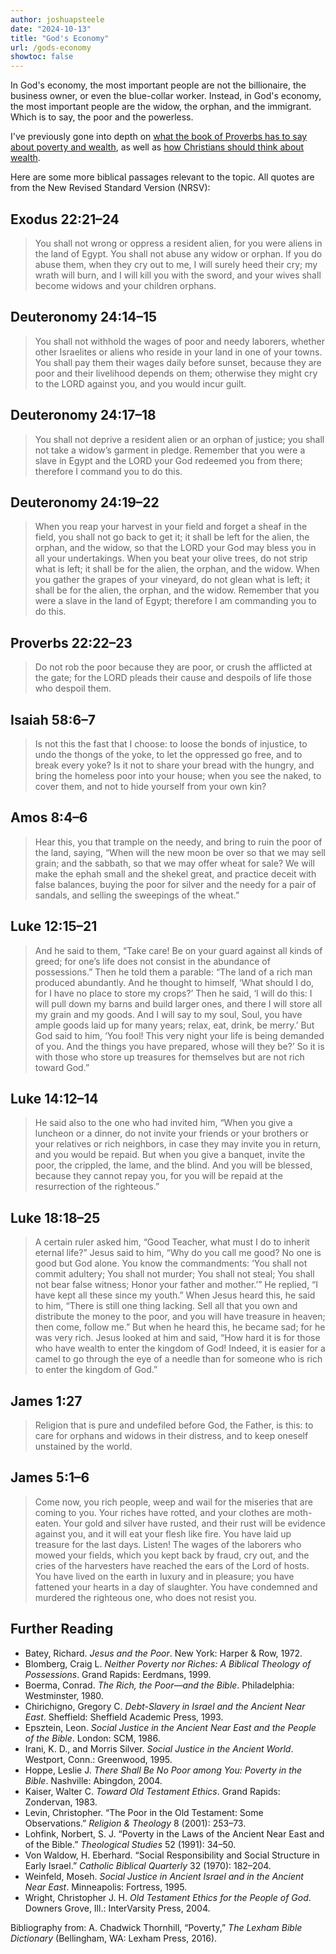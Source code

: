 ```yaml
---
author: joshuapsteele
date: "2024-10-13"
title: "God's Economy"
url: /gods-economy
showtoc: false
---
```


In God's economy, the most important people are not the billionaire, the business owner, or even the blue-collar worker. Instead, in God's economy, the most important people are the widow, the orphan, and the immigrant. Which is to say, the poor and the powerless.

I've previously gone into depth on [what the book of Proverbs has to say about poverty and wealth](https://joshuapsteele.com/bible-poverty-proverbs/), as well as [how Christians should think about wealth](https://joshuapsteele.com/christians-and-wealth/).

Here are some more biblical passages relevant to the topic. All quotes are from the New Revised Standard Version (NRSV):

## Exodus 22:21–24
> You shall not wrong or oppress a resident alien, for you were aliens in the land of Egypt. You shall not abuse any widow or orphan. If you do abuse them, when they cry out to me, I will surely heed their cry; my wrath will burn, and I will kill you with the sword, and your wives shall become widows and your children orphans.

## Deuteronomy 24:14–15
> You shall not withhold the wages of poor and needy laborers, whether other Israelites or aliens who reside in your land in one of your towns. You shall pay them their wages daily before sunset, because they are poor and their livelihood depends on them; otherwise they might cry to the LORD against you, and you would incur guilt.

## Deuteronomy 24:17–18
> You shall not deprive a resident alien or an orphan of justice; you shall not take a widow’s garment in pledge. Remember that you were a slave in Egypt and the LORD your God redeemed you from there; therefore I command you to do this.

## Deuteronomy 24:19–22
> When you reap your harvest in your field and forget a sheaf in the field, you shall not go back to get it; it shall be left for the alien, the orphan, and the widow, so that the LORD your God may bless you in all your undertakings. When you beat your olive trees, do not strip what is left; it shall be for the alien, the orphan, and the widow. When you gather the grapes of your vineyard, do not glean what is left; it shall be for the alien, the orphan, and the widow. Remember that you were a slave in the land of Egypt; therefore I am commanding you to do this.

## Proverbs 22:22–23
> Do not rob the poor because they are poor, or crush the afflicted at the gate; for the LORD pleads their cause and despoils of life those who despoil them.

## Isaiah 58:6–7
> Is not this the fast that I choose: to loose the bonds of injustice, to undo the thongs of the yoke, to let the oppressed go free, and to break every yoke? Is it not to share your bread with the hungry, and bring the homeless poor into your house; when you see the naked, to cover them, and not to hide yourself from your own kin?

## Amos 8:4–6
> Hear this, you that trample on the needy, and bring to ruin the poor of the land, saying, “When will the new moon be over so that we may sell grain; and the sabbath, so that we may offer wheat for sale? We will make the ephah small and the shekel great, and practice deceit with false balances, buying the poor for silver and the needy for a pair of sandals, and selling the sweepings of the wheat.”

## Luke 12:15–21
> And he said to them, “Take care! Be on your guard against all kinds of greed; for one’s life does not consist in the abundance of possessions.” Then he told them a parable: “The land of a rich man produced abundantly. And he thought to himself, ‘What should I do, for I have no place to store my crops?’ Then he said, ‘I will do this: I will pull down my barns and build larger ones, and there I will store all my grain and my goods. And I will say to my soul, Soul, you have ample goods laid up for many years; relax, eat, drink, be merry.’ But God said to him, ‘You fool! This very night your life is being demanded of you. And the things you have prepared, whose will they be?’ So it is with those who store up treasures for themselves but are not rich toward God.”

## Luke 14:12–14
> He said also to the one who had invited him, “When you give a luncheon or a dinner, do not invite your friends or your brothers or your relatives or rich neighbors, in case they may invite you in return, and you would be repaid. But when you give a banquet, invite the poor, the crippled, the lame, and the blind. And you will be blessed, because they cannot repay you, for you will be repaid at the resurrection of the righteous.”

## Luke 18:18–25
> A certain ruler asked him, “Good Teacher, what must I do to inherit eternal life?” Jesus said to him, “Why do you call me good? No one is good but God alone. You know the commandments: ‘You shall not commit adultery; You shall not murder; You shall not steal; You shall not bear false witness; Honor your father and mother.’” He replied, “I have kept all these since my youth.” When Jesus heard this, he said to him, “There is still one thing lacking. Sell all that you own and distribute the money to the poor, and you will have treasure in heaven; then come, follow me.” But when he heard this, he became sad; for he was very rich. Jesus looked at him and said, “How hard it is for those who have wealth to enter the kingdom of God! Indeed, it is easier for a camel to go through the eye of a needle than for someone who is rich to enter the kingdom of God.”

## James 1:27
> Religion that is pure and undefiled before God, the Father, is this: to care for orphans and widows in their distress, and to keep oneself unstained by the world.

## James 5:1–6
> Come now, you rich people, weep and wail for the miseries that are coming to you. Your riches have rotted, and your clothes are moth-eaten. Your gold and silver have rusted, and their rust will be evidence against you, and it will eat your flesh like fire. You have laid up treasure for the last days. Listen! The wages of the laborers who mowed your fields, which you kept back by fraud, cry out, and the cries of the harvesters have reached the ears of the Lord of hosts. You have lived on the earth in luxury and in pleasure; you have fattened your hearts in a day of slaughter. You have condemned and murdered the righteous one, who does not resist you.

## Further Reading

- Batey, Richard. *Jesus and the Poor*. New York: Harper & Row, 1972.
- Blomberg, Craig L. *Neither Poverty nor Riches: A Biblical Theology of Possessions*. Grand Rapids: Eerdmans, 1999.
- Boerma, Conrad. *The Rich, the Poor—and the Bible*. Philadelphia: Westminster, 1980.
- Chirichigno, Gregory C. *Debt-Slavery in Israel and the Ancient Near East*. Sheffield: Sheffield Academic Press, 1993.
- Epsztein, Leon. *Social Justice in the Ancient Near East and the People of the Bible*. London: SCM, 1986.
- Irani, K. D., and Morris Silver. *Social Justice in the Ancient World*. Westport, Conn.: Greenwood, 1995.
- Hoppe, Leslie J. *There Shall Be No Poor among You: Poverty in the Bible*. Nashville: Abingdon, 2004.
- Kaiser, Walter C. *Toward Old Testament Ethics*. Grand Rapids: Zondervan, 1983.
- Levin, Christopher. “The Poor in the Old Testament: Some Observations.” *Religion & Theology* 8 (2001): 253–73.
- Lohfink, Norbert, S. J. “Poverty in the Laws of the Ancient Near East and of the Bible.” *Theological Studies* 52 (1991): 34–50.
- Von Waldow, H. Eberhard. “Social Responsibility and Social Structure in Early Israel.” *Catholic Biblical Quarterly* 32 (1970): 182–204.
- Weinfeld, Moseh. *Social Justice in Ancient Israel and in the Ancient Near East*. Minneapolis: Fortress, 1995.
- Wright, Christopher J. H. *Old Testament Ethics for the People of God*. Downers Grove, Ill.: InterVarsity Press, 2004.

Bibliography from: A. Chadwick Thornhill, “Poverty,” *The Lexham Bible Dictionary* (Bellingham, WA: Lexham Press, 2016).
